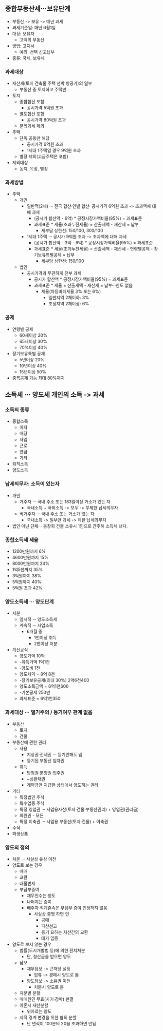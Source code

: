 ## 종합부동산세···보유단계
- 부동산 -> 보유 -> 매년 과세
- 과세기준일: 매년 6월1일
- 대상: 보유자
    - 고액의 부동산
- 방법: 고지서
    - 예외: 선택 신고납부
- 종류: 국세, 보유세
### 과세대상
- 재산세(토지 건축물 주택 선박 항공기)의 일부
    - 부동산 중 토지하고 주택만
- 토지 
    - 종합합산 포함
        - 공시가격 5억원 초과
    - 별도합산 포함
        - 공시가격 80억원 초과
    - 분리과세 제외
- 주택
    - 단독·공동만 해당
        - 공시가격 6억원 초과
        - 1세대 1주택일 경우 9억원 초과
    - 별장 제외(고급주택은 포함)
- 제외대상
    - 농지, 목장, 별장
### 과세방법
- 주택
    - 개인
        - 일반적(2채) ··· 전국 합산·인별 합산· 공시가격 6억원 초과 -> 초과액에 대해 과세
            - (공시가 합산액 - 6억) * 공정시장가액비율(95%) = 과세표준
            - 과세표준 * 세율(초과누진세율) = 산출세액 - 재산세 = 납부
                - 세부담 상한선: 150/100, 300/100
        - 1세대 1주택 ··· 공시가 9억원 초과 -> 초과액에 대해 과세
            - (공시가 합산액 - 3억 - 6억) * 공정시장가액비율(95%) = 과세표준
            - 과세표준 * 세율(초과누진세율) = 산출세액 - 재산세 - 연령별공제 - 장기보유특별공제 = 납부
                - 세부담 상한선: 150/100 
    - 법인
        - 공시가격과 무관하게 전부 과세
            - 공시가 합산액 * 공정시장가액비율(95%) = 과세표준
            - 과세표준 * 세율 = 산출세액 - 재산세 = 납부···한도 없음
                - 세율(차등비례세율 3% 또는 6%)
                    - 일반지역 2채이하: 3%
                    - 조정지역 2채이상: 6%
### 공제
- 연령별 공제
    - 60세이상 20%
    - 65세이상 30%
    - 70%이상 40%
- 장기보유특별 공제
    - 5년이상 20%
    - 10년이상 40%
    - 15년이상 50%
- 중복공제 가능 최대 80%까지

## 소득세 ··· 양도세 개인의 소득 -> 과세
### 소득의 종류
- 종합소득
    - 이자
    - 배당
    - 사업
    - 근로
    - 연금
    - 기타
- 퇴직소득
- 양도소득
### 납세의무자: 소득이 있는자
- 개인
    - 거주자 ··· 국내 주소 또는 183일이상 거소가 있는 자
        - 국내소득 + 국외소득 -> 모두 -> 무제한 납세의무자
    - 비거주자 ··· 국내 주소 또는 거소가 없는 자
        - 국내소득 -> 일부만 과세 -> 제한 납세의무자
- 법인 아닌 단체··· 동창회 건물 소유시 1인으로 간주해 소득세 낸다.
### 종합소득세 세율
- 1200만원까지 6%
- 4600만원까지 15%
- 8000만원까지 24%
- 1억5천까지 35%
- 3억원까지 38%
- 5억원까지 40%
- 5억원 초과 42%
### 양도소득세 ··· 양도단계
- 처분
    - 일시적 ··· 양도소득세
    - 계속적 ··· 사업소득
        - 6개월 중 
            - 1번이상 취득
            - 2번이상 처분
- 계산공삭
    -  양도가액 10억
    - -취득가액 1억1천
    - -양도비 1천
    - 양도차익 = 8억 8천
    - -장기보유공제(최대 30%) 2억6천400
    - 양도소득금액 = 6억1천600
    - -기본공제 250만
    - 과세표준 = 6억1천350
### 과세대상 ··· 열거주의 / 등기여부 관계 없음
- 부동산
    - 토지
    - 건물
- 부동산에 관한 권리
    - 사용
        - 지상권·전세권 ··· 등기안해도 냄
        - 등기된 부동산 임차권
    - 취득
        - 당첨권·분양권·입주권
        - ~상환채권
        - 계약금만 지급한 상태에서 양도하는 권리
- 기타
    - 특정법인 주식
    - 특수업종 주식
    - 특정 영업권 ··· 사업용자산(토지·건물·부동산권리) + 영업권(권리금)
    - 회원권 - 모든
    - 특정 이축권 ··· 사업용 부동산(토지·건물) + 이축권
- 주식
- 파생상품
### 양도의 정의
- 처분 ··· 사실상 유상 이전
- 양도로 보는 경우
    - 매매
    - 교환
    - 대물변제
    - 부담부증여
        - 채무인수는 양도
        - 나머지는 증여
        - 배주자 직계존속은 부담부 증여 인정하지 않음
            - 사실상 증명 하면 인
                - 공매
                - 파산선고
                - 등기 요하는 자산간의 교환
                - 대가 입증
- 양도로 보지 않는 경우
    - 법률(도시개발법 등)에 의한 환지처분
        - 단, 청산금을 받으면 양도
    - 담보
        - 채무담보 -> 근저당 설정
            - 압류 -> 경매시 양도로 봄
        - 양도담보 -> 소유권 이전
            - 처분시 양도로 봄
    - 지분별 분할
    - 매매원인 무효(사기·강박) 판결
    - 이혼시 재산분할
        - 위자료는 양도
    - 지적 경계 변경을 위한 협의 분할
        - 단 면적이 100분의 20을 초과하면 안됨